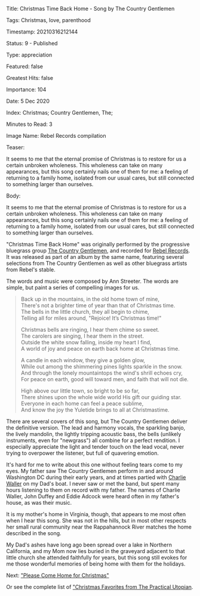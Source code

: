 Title:  Christmas Time Back Home - Song by The Country Gentlemen

Tags:   Christmas, love, parenthood

Timestamp: 20210316212144

Status: 9 - Published

Type:   appreciation

Featured: false

Greatest Hits: false

Importance: 104

Date:   5 Dec 2020

Index:  Christmas; Country Gentlemen, The; 

Minutes to Read: 3

Image Name: Rebel Records compilation

Teaser: 

It seems to me that the eternal promise of Christmas is to restore for us a certain unbroken wholeness. This wholeness can take on many appearances, but this song certainly nails one of them for me: a feeling of returning to a family home, isolated from our usual cares, but still connected to something larger than ourselves.


Body: 

It seems to me that the eternal promise of Christmas is to restore for us a certain unbroken wholeness. This wholeness can take on many appearances, but this song certainly nails one of them for me: a feeling of returning to a family home, isolated from our usual cares, but still connected to something larger than ourselves. 

"Christmas Time Back Home" was originally performed by the progressive bluegrass group [The Country Gentlemen][tcg], and recorded for [Rebel Records][rr]. It was released as part of an album by the same name, featuring several selections from The Country Gentlemen as well as other bluegrass artists from Rebel's stable. 

The words and music were composed by Ann Streeter. The words are simple, but paint a series of compelling images for us. 

> Back up in the mountains, in the old home town of mine,  
> There's not a brighter time of year than that of Christmas time.  
> The bells in the little church, they all begin to chime,  
> Telling all for miles around, "Rejoice! It’s Christmas time!"  
>   
> Christmas bells are ringing, I hear them chime so sweet.  
> The carolers are singing, I hear them in the street.  
> Outside the white snow falling, inside my heart I find,  
> A world of joy and peace on earth back home at Christmas time.  
>   
> A candle in each window, they give a golden glow,  
> While out among the shimmering pines lights sparkle in the snow.  
> And through the lonely mountaintops the wind's shrill echoes cry,  
> For peace on earth, good will toward men, and faith that will not die.  
>   
> High above our little town, so bright to be so far,  
> There shines upon the whole wide world His gift our guiding star.  
> Everyone in each home can feel a peace sublime,  
> And know the joy the Yuletide brings to all at Christmastime.  

There are several covers of this song, but The Country Gentlemen deliver the definitive version. The lead and harmony vocals, the  sparkling banjo, the lively mandolin, the lightly tripping acoustic bass, the bells (unlikely instruments, even for "newgrass") all combine for a perfect rendition. I especially appreciate the light and tender touch on the lead vocal, never trying to overpower the listener, but full of quavering emotion.  

It's hard for me to write about this one without feeling tears come to my eyes. My father saw The Country Gentlemen perform in and around Washington DC during their early years, and at times partied with [Charlie Waller][cw] on my Dad's boat. I never saw or met the band, but spent many hours listening to them on record with my father. The names of Charlie Waller, John Duffey and Eddie Adcock were heard often in my father's house, as was their music. 

It is my mother's home in Virginia, though, that appears to me most often when I hear this song. She was not in the hills, but in most other respects her small rural community near the Rappahannock River matches the home described in the song. 

My Dad's ashes have long ago been spread over a lake in Northern California, and my Mom now lies buried in the graveyard adjacent to that little church she attended faithfully for years, but this song still evokes for me those wonderful memories of being home with them for the holidays. 

Next: ["Please Come Home for Christmas"](please-come-home-for-christmas.html)

Or see the complete list of ["Christmas Favorites from The Practical Utopian](christmas-favorites-from-the-practical-utopian.html).

[cw]: http://www.washingtonpost.com/wp-dyn/articles/A20455-2004Aug20.html
[rr]: https://en.wikipedia.org/wiki/Rebel_Records
[tcg]: https://en.wikipedia.org/wiki/The_Country_Gentlemen
